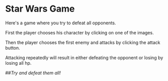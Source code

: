 # Star Wars Game

Here's a game where you try to defeat all opponents. 

First the player chooses his character by clicking on one of the images.

Then the player chooses the first enemy and attacks by clicking the attack button. 

Attacking repeatedly will result in either defeating the opponent or losing by losing all hp.

##_*Try and defeat them all!*_